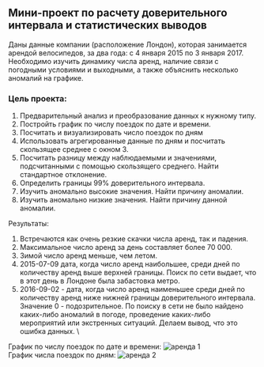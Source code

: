 ## Мини-проект по расчету доверительного интервала и статистических выводов
Даны данные компании (расположение Лондон), которая занимается арендой велосипедов, за два года: с 4 января 2015 по 3 января 2017. Необходимо изучить динамику числа аренд, наличие связи с погодными условиями и выходными, а также объяснить несколько аномалий на графике.

### Цель проекта:
1. Предварительный анализ и преобразование данных к нужному типу.
2. Постройть график по числу поездок по дате и времени.
3. Посчитать и визуализировать число поездок по дням
4. Использовать агрегированные данные по дням и посчитать скользящее среднее с окном 3.
5. Посчитать разницу между наблюдаемыми и значениями, подсчитанными с помощью скользящего среднего. Найти стандартное отклонение.
6. Определить границы 99% доверительного интервала.
7. Изучить аномально высокие значения. Найти причину аномалии.
8. Изучить аномально низкие значения. Найти причину данной аномалии.

Результаты:
1. Встречаются как очень резкие скачки числа аренд, так и падения.
2. Максимальное число аренд за день составляет более 70 000.
3. Зимой число аренд меньше, чем летом.
4. 2015-07-09 дата, когда число аренд наибольшее, среди дней по количеству аренд выше верхней границы. Поиск по сети выдает, что в этот день в Лондоне была забастовка метро.
5. 2016-09-02 - дата, когда число аренд наименьшее среди дней по количеству аренд ниже нижней границы доверительного интервала. Значение 0 - подозрительное. По поиску в сети не было найдено каких-либо аномалий в погоде, проведение каких-либо мероприятий или экстренных ситуаций. Делаем вывод, что это ошибка данных. \

График по числу поездок по дате и времени:
![аренда 1](https://github.com/belladzhu/statistic/assets/101130608/dc0cd2dc-9f32-4f4e-8f28-1660ad461bf8) \
График числа поездок по дням:
![аренда 2](https://github.com/belladzhu/statistic/assets/101130608/94bf4fe2-c5c4-439d-b140-430c577891ec)
